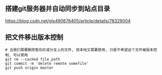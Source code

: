 ## 搭建git服务器并自动同步到站点目录

https://blog.csdn.net/glx490676405/article/details/78329004

## 把文件移出版本控制
```shell
# 当我们需要删除暂存区或分支上的文件, 但本地又需要使用, 只是不希望这个文件被版本控制, 可以使用
git rm --cached file_path
git commit -m 'delete remote somefile'
git push origin master
```




